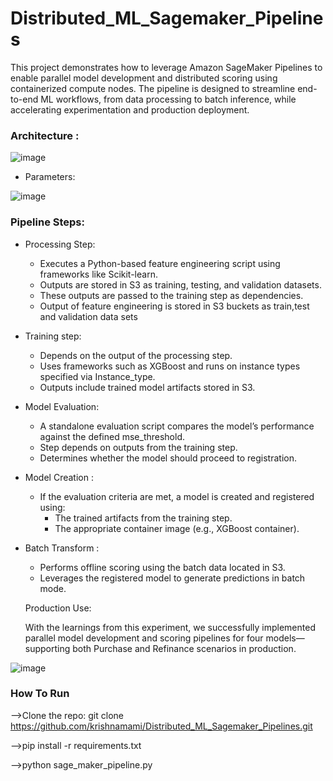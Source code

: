 # Distributed_ML_Sagemaker_Pipelines
This project demonstrates how to leverage Amazon SageMaker Pipelines to enable parallel model development and distributed scoring using containerized compute nodes. The pipeline is designed to streamline end-to-end ML workflows, from data processing to batch inference, while accelerating experimentation and production deployment.

### Architecture :

![image](https://github.com/user-attachments/assets/0adca7b6-0745-4f7a-b839-3221d1d79d6e)


* Parameters:

![image](https://github.com/user-attachments/assets/3312dabb-84be-407c-8b9c-b2e4f7469c58)
### Pipeline Steps:
* Processing Step:
   * Executes a Python-based feature engineering script using frameworks like Scikit-learn.
   * Outputs are stored in S3 as training, testing, and validation datasets.
   * These outputs are passed to the training step as dependencies.
   * Output of feature engineering is stored in S3 buckets as train,test and validation data sets
* Training step:
   * Depends on the output of the processing step.
   * Uses frameworks such as XGBoost and runs on instance types specified via Instance_type.
   * Outputs include trained model artifacts stored in S3.
* Model Evaluation:
     * A standalone evaluation script compares the model’s performance against the defined mse_threshold.
     * Step depends on outputs from the training step.
     * Determines whether the model should proceed to registration.
 * Model Creation :
    * If the evaluation criteria are met, a model is created and registered using:
        * The trained artifacts from the training step.
        * The appropriate container image (e.g., XGBoost container).
 * Batch Transform :
    * Performs offline scoring using the batch data located in S3.
    * Leverages the registered model to generate predictions in batch mode.
    
   Production Use:
   
   With the learnings from this experiment, we successfully implemented parallel model development and scoring pipelines for four models—supporting both Purchase and Refinance scenarios in production.
   
  ![image](https://github.com/user-attachments/assets/bf438d9f-2f86-48fb-aef7-5194f169949f)

### How To Run
 -->Clone the repo: git clone https://github.com/krishnamami/Distributed_ML_Sagemaker_Pipelines.git
 
 -->pip install -r requirements.txt
 
 -->python sage_maker_pipeline.py



   

